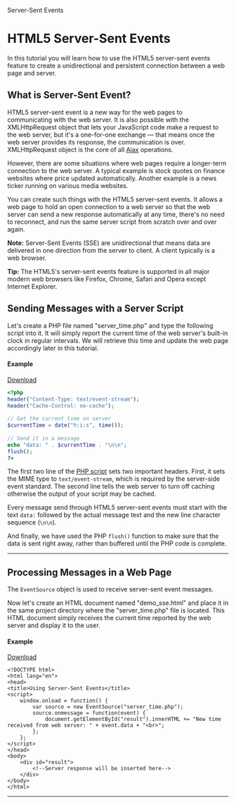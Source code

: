 Server-Sent Events

# HTML5 Server-Sent Events

In this tutorial you will learn how to use the HTML5 server-sent events feature to create a unidirectional and persistent connection between a web page and server.

## What is Server-Sent Event?

HTML5 server-sent event is a new way for the web pages to communicating with the web server. It is also possible with the XMLHttpRequest object that lets your JavaScript code make a request to the web server, but it's a one-for-one exchange — that means once the web server provides its response, the communication is over. XMLHttpRequest object is the core of all [Ajax](https://www.tutorialrepublic.com/javascript-tutorial/javascript-ajax.php) operations.

However, there are some situations where web pages require a longer-term connection to the web server. A typical example is stock quotes on finance websites where price updated automatically. Another example is a news ticker running on various media websites.

You can create such things with the HTML5 server-sent events. It allows a web page to hold an open connection to a web server so that the web server can send a new response automatically at any time, there's no need to reconnect, and run the same server script from scratch over and over again.

**Note:** Server-Sent Events (SSE) are unidirectional that means data are delivered in one direction from the server to client. A client typically is a web browser.

**Tip:** The HTML5's server-sent events feature is supported in all major modern web browsers like Firefox, Chrome, Safari and Opera except Internet Explorer.

## Sending Messages with a Server Script

Let's create a PHP file named "server_time.php" and type the following script into it. It will simply report the current time of the web server's built-in clock in regular intervals. We will retrieve this time and update the web page accordingly later in this tutorial.

#### Example

[Download](https://www.tutorialrepublic.com/html-tutorial/../examples/downloads/html5-server-sent-events.zip "Download Source Code")

```php
<?php
header("Content-Type: text/event-stream");
header("Cache-Control: no-cache");
 
// Get the current time on server
$currentTime = date("h:i:s", time());
 
// Send it in a message
echo "data: " . $currentTime . "\n\n";
flush();
?>
```

The first two line of the [PHP script](https://www.tutorialrepublic.com/php-tutorial/) sets two important headers. First, it sets the MIME type to `text/event-stream`, which is required by the server-side event standard. The second line tells the web server to turn off caching otherwise the output of your script may be cached.

Every message send through HTML5 server-sent events must start with the text `data:` followed by the actual message text and the new line character sequence (`\n\n`).

And finally, we have used the PHP `flush()` function to make sure that the data is sent right away, rather than buffered until the PHP code is complete.

* * *

## Processing Messages in a Web Page

The `EventSource` object is used to receive server-sent event messages.

Now let's create an HTML document named "demo\_sse.html" and place it in the same project directory where the "server\_time.php" file is located. This HTML document simply receives the current time reported by the web server and display it to the user.

#### Example

[Download](https://www.tutorialrepublic.com/html-tutorial/../examples/downloads/html5-server-sent-events.zip "Download Source Code")

```markup
<!DOCTYPE html>
<html lang="en">
<head>
<title>Using Server-Sent Events</title>
<script>
    window.onload = function() {
        var source = new EventSource("server_time.php");
        source.onmessage = function(event) {
            document.getElementById("result").innerHTML += "New time received from web server: " + event.data + "<br>";
        };
    };
</script>
</head>
<body>
    <div id="result">
        <!--Server response will be inserted here-->
    </div>
</body>
</html>
```

* * *